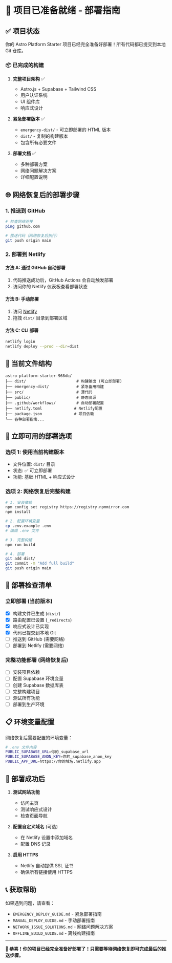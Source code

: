 # 🚀 项目已准备就绪 - 部署指南

## ✅ 项目状态

你的 Astro Platform Starter 项目已经完全准备好部署！所有代码都已提交到本地 Git 仓库。

### 📦 已完成的构建

1. **完整项目架构** ✅

   - Astro.js + Supabase + Tailwind CSS
   - 用户认证系统
   - UI 组件库
   - 响应式设计

2. **紧急部署版本** ✅

   - `emergency-dist/` - 可立即部署的 HTML 版本
   - `dist/` - 复制的构建版本
   - 包含所有必要文件

3. **部署文档** ✅
   - 多种部署方案
   - 网络问题解决方案
   - 详细配置说明

## 🌐 网络恢复后的部署步骤

### 1. 推送到 GitHub

```bash
# 检查网络连接
ping github.com

# 推送代码（网络恢复后执行）
git push origin main
```

### 2. 部署到 Netlify

#### 方法 A: 通过 GitHub 自动部署

1. 代码推送成功后，GitHub Actions 会自动触发部署
2. 访问你的 Netlify 仪表板查看部署状态

#### 方法 B: 手动部署

1. 访问 [Netlify](https://app.netlify.com)
2. 拖拽 `dist/` 目录到部署区域

#### 方法 C: CLI 部署

```bash
netlify login
netlify deploy --prod --dir=dist
```

## 📂 当前文件结构

```
astro-platform-starter-968db/
├── dist/                      # 构建输出 (可立即部署)
├── emergency-dist/            # 紧急备用构建
├── src/                       # 源代码
├── public/                    # 静态资源
├── .github/workflows/         # 自动部署配置
├── netlify.toml              # Netlify配置
├── package.json              # 项目依赖
└── 各种部署指南...
```

## 🎯 立即可用的部署选项

### 选项 1: 使用当前构建版本

- 文件位置: `dist/` 目录
- 状态: ✅ 可立即部署
- 功能: 基础 HTML + 响应式设计

### 选项 2: 网络恢复后完整构建

```bash
# 1. 安装依赖
npm config set registry https://registry.npmmirror.com
npm install

# 2. 配置环境变量
cp .env.example .env
# 编辑 .env 文件

# 3. 完整构建
npm run build

# 4. 部署
git add dist/
git commit -m "Add full build"
git push origin main
```

## 🔧 部署检查清单

### 立即部署 (当前版本)

- [x] 构建文件已生成 (`dist/`)
- [x] 路由配置已设置 (`_redirects`)
- [x] 响应式设计已实现
- [x] 代码已提交到本地 Git
- [ ] 推送到 GitHub (需要网络)
- [ ] 部署到 Netlify (需要网络)

### 完整功能部署 (网络恢复后)

- [ ] 安装项目依赖
- [ ] 配置 Supabase 环境变量
- [ ] 创建 Supabase 数据库表
- [ ] 完整构建项目
- [ ] 测试所有功能
- [ ] 部署到生产环境

## 📋 环境变量配置

网络恢复后需要配置的环境变量：

```bash
# .env 文件内容
PUBLIC_SUPABASE_URL=你的_supabase_url
PUBLIC_SUPABASE_ANON_KEY=你的_supabase_anon_key
PUBLIC_APP_URL=https://你的域名.netlify.app
```

## 🎉 部署成功后

1. **测试网站功能**

   - 访问主页
   - 测试响应式设计
   - 检查页面导航

2. **配置自定义域名** (可选)

   - 在 Netlify 设置中添加域名
   - 配置 DNS 记录

3. **启用 HTTPS**
   - Netlify 自动提供 SSL 证书
   - 确保所有链接使用 HTTPS

## 📞 获取帮助

如果遇到问题，请查看：

- `EMERGENCY_DEPLOY_GUIDE.md` - 紧急部署指南
- `MANUAL_DEPLOY_GUIDE.md` - 手动部署指南
- `NETWORK_ISSUE_SOLUTIONS.md` - 网络问题解决方案
- `OFFLINE_BUILD_GUIDE.md` - 离线构建指南

---

**🎊 恭喜！你的项目已经完全准备好部署了！只需要等待网络恢复即可完成最后的推送步骤。**
